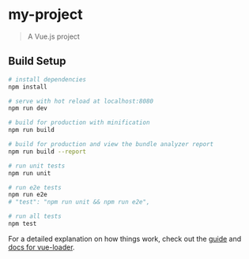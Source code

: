 # my-project

> A Vue.js project

## Build Setup

``` bash
# install dependencies
npm install

# serve with hot reload at localhost:8080
npm run dev

# build for production with minification
npm run build

# build for production and view the bundle analyzer report
npm run build --report

# run unit tests
npm run unit

# run e2e tests
npm run e2e
# "test": "npm run unit && npm run e2e",

# run all tests
npm test
```

For a detailed explanation on how things work, check out the [guide](http://vuejs-templates.github.io/webpack/) and [docs for vue-loader](http://vuejs.github.io/vue-loader).


<!-- 项目安装插件 -->
<!-- "@tinymce/tinymce-vue": "^2.0.0",
    "axios": "^0.18.0",
    "echarts": "^4.2.1",
    "element-ui": "^2.8.2",
    "less": "^3.9.0",
    "less-loader": "^5.0.0",
    "vue": "^2.5.2",
    "vue-cropper": "^0.4.9",
    "vue-router": "^3.0.1"
    "vue-i18n": "^8.11.2",-->
